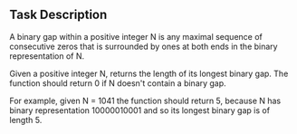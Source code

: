## Task Description

A binary gap within a positive integer N is any maximal sequence of consecutive zeros that is surrounded by ones at both ends in the binary representation of N.


Given a positive integer N, returns the length of its longest binary gap. The function should return 0 if N doesn't contain a binary gap.


For example, given N = 1041 the function should return 5, because N has binary representation 10000010001 and so its longest binary gap is of length 5.

